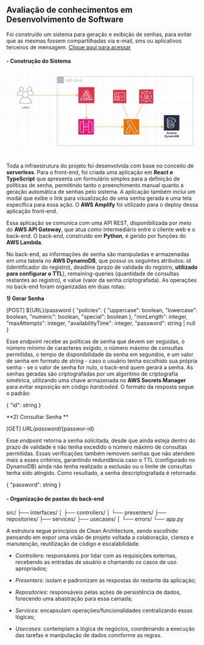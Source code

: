 ## Avaliação de conhecimentos em Desenvolvimento de Software

Foi construído um sistema para geração e exibição de senhas, para evitar que as mesmas fossem compartilhadas via e-mail, sms ou aplicativos terceiros de mensagem. [Clique aqui para acessar](https://application-matheus-lima.d1tmawor3xqx2z.amplifyapp.com/home "Clique aqui para acessar")

#### - Construção do Sistema

![Arquitetura do Sistema](./design.png)

Toda a infraestrutura do projeto foi desenvolvida com base no conceito de **serverless**. Para o front-end, foi criada uma aplicação em **React e TypeScript** que apresenta um formulário simples para a definição de políticas de senha, permitindo tanto o preenchimento manual quanto a geração automática de senhas pelo sistema. A aplicação também inclui um modal que exibe o link para visualização de uma senha gerada e uma tela específica para essa ação. O **AWS Amplify** foi utilizado para o deploy dessa aplicação front-end.

Essa aplicação se comunica com uma API REST, disponibilizada por meio do **AWS API Gateway**, que atua como intermediário entre o cliente web e o back-end. O back-end, construído em **Python**, é gerido por funções do **AWS Lambda**.

No back-end, as informações de senha são manipuladas e armazenadas em uma tabela no **AWS DynamoDB**, que possui os seguintes atributos: id (identificador do registro), deadline (prazo de validade do registro, **utilizado para configurar o TTL**), remaining-queries (quantidade de consultas restantes ao registro), e value (valor da senha criptografada). As operações no back-end foram organizadas em duas rotas:

**1) Gerar Senha**

[POST] ${URL}/password
{
  "policies": {
    "uppercase": boolean,
    "lowercase": boolean,
    "numeric": boolean,
    "special": boolean
  },
  "minLength": integer,
  "maxAttempts": integer,
  "availabilityTime": integer,
  "password": string | null
}

Esse *endpoint* recebe as políticas de senha que devem ser seguidas, o número mínimo de caracteres exigido, o número máximo de consultas permitidas, o tempo de disponibilidade da senha em segundos, e um valor de senha em formato de string - caso o usuário tenha escolhido sua própria senha - se o valor de senha for nulo, o back-end quem gerará a senha. As senhas geradas são criptografadas por um algoritmo de criptografia simétrica, utilizando uma chave armazenada no **AWS Secrets Manager** para evitar exposição em código *hardcoded*. O formato da resposta segue o padrão:

{
    "id": string
}

**2) Consultar Senha **

[GET] ${URL}/password/${passwor-id}

Esse *endpoint* retorna a senha solicitada, desde que ainda esteja dentro do prazo de validade e não tenha excedido o número máximo de consultas permitidas. Essas verificações também removem senhas que não atendem mais a esses critérios, garantindo redundância caso o TTL (configurado no DynamoDB) ainda não tenha realizado a exclusão ou o limite de consultas tenha sido atingido. Como resultado, a senha descriptografada é retornada:

{
    "password": string
}

#### - Organização de pastas do back-end

src/
├── interfaces/
│   ├── controllers/
│   └── presenters/
├── repositories/
├── services/
├── usecases/
│   └── errors/
└── app.py

A estrutura segue princípios de Clean Architecture, sendo escolhido pensando em expor uma visão de projeto voltada a colaboração, clareza e manutenção, reutilização de código e escalabilidade.

- *Controllers*: responsáveis por lidar com as requisições externas, recebendo as entradas de usuário e chamando os casos de uso apropriados;

- *Presenters*: isolam e padronizam as respostas do restante da aplicação;

- *Repositories*: responsáveis pelas ações de persistência de dados, forecendo uma abastração para essa camada;

- *Services*: encapsulam operações/funcionalidades centralizando essas lógicas;

- *Usecases*: contemplam a lógica de negócios, coordenando a execução das tarefas e manipulação de dados connforme as regras.